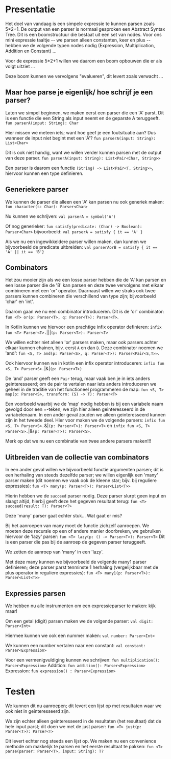 Presentatie
===========

Het doel van vandaag is een simpele expressie te kunnen parsen zoals 5*2+1. De output van een parser is normaal
gesproken een Abstract Syntax Tree. Dit is een boomstructuur die bestaat uit een set van nodes. Voor ons mini expressie
taaltje -- we parsen alleen constanten, keer en plus -- hebben we de volgende typen nodes nodig (Expression,
Multiplication, Addition en Constant) ...

Voor de expressie 5*2+1 willen we daarom een boom opbouwen die er als volgt uitziet ...

Deze boom kunnen we vervolgens "evalueren", dit levert zoals verwacht ...

## Maar hoe parse je eigenlijk/ hoe schrijf je een parser?
Laten we simpel beginnen, we maken eerst een parser die een 'A' parst. Dit is een functie die een String als input
neemt en de geparste A teruggeeft. `fun parserA(input: String): Char`

Hier missen we meteen iets; want hoe geef je een foutsituatie aan? Dus wanneer de input niet begint met een 'A'?
`fun parserA(input: String): List<Char>`

Dit is ook niet handig, want we willen verder kunnen parsen met de output van deze parser.
`fun parserA(input: String): List<Pair<Char, String>>`

Een parser is daarom een functie `(String) -> List<Pair<T, String>>`, hiervoor kunnen een type definieren.

## Generiekere parser
We kunnen de parser die alleen een 'A' kan parsen nu ook generiek maken: `fun character(s: Char): Parser<Char>`

Nu kunnen we schrijven: `val parserA = symbol('A')`

Of nog generieker: `fun satisfy(predicate: (Char) -> Boolean): Parser<Char>` bijvoorbeeld: 
`val parserA = satisfy { it == 'A' }`

Als we nu een ingewikkeldere parser willen maken, dan kunnen we bijvoorbeeld de predicate uitbreiden:
`val parserAorB = satisfy { it == 'A' || it == 'B'}`

## Combinators
Het zou mooier zijn als we een losse parser hebben die de 'A' kan parsen en een losse parser die de 'B' kan parsen en
deze twee vervolgens met elkaar combineren met een 'or' operator. Daarnaast willen we straks ook twee parsers kunnen
combineren die verschillend van type zijn; bijvoorbeeld 'char' en 'int'. 

Daarom gaan we nu een combinator introduceren. Dit is de 'or' combinator:
`fun <T> or(p: Parser<T>, q: Parser<T>): Parser<T>`.

In Kotlin kunnen we hiervoor een prachtige infix operator definieren:
`infix fun <T> Parser<T>.`|||`(p: Parser<T>): Parser<T>`

We willen echter niet alleen 'or' parsers maken, maar ook parsers achter elkaar kunnen chainen, bijv. eerst `A` en dan
`B`. Deze combinator noemen we 'and': `fun <S, T> and(p: Parser<S>, q: Parser<T>): Parser<Pair<S,T>>`.

Ook hiervoor kunnen we in kotlin een infix operator introduceren: `infix fun <S, T> Parser<S>.`|&|`(p: Parser<T>)`

De 'and' parser geeft een `Pair` terug, maar vaak ben je in iets anders geinteresseerd; om de pair te vertalen naar
iets anders introduceren we geheel in de traditie van het functioneel programmeren de map:
`fun <S, T> map(p: Parser<S>, transform: (S) -> T): Parser<T>`

Een voorbeeld waarbij we de 'map' nodig hebben is bij een variabele naam gevolgd door een =-teken; we zijn hier alleen
geinteresseerd in de variabelenaam. In een ander geval zouden we alleen geinteresseerd kunnen zijn in het tweede deel.
Hier voor maken we de volgende parsers: `infix fun <S, T> Parser<S>.`&|`(p: Parser<T>): Parser<T>` en
`infix fun <S, T> Parser<S>.`|&`(p: Parser<T>): Parser<S>`.

Merk op dat we nu een combinatie van twee andere parsers maken!!!

## Uitbreiden van de collectie van combinators
In een ander geval willen we bijvoorbeeld functie argumenten parsen; dit is een herhaling van steeds dezelfde parser;
we willen eigenlijk een 'many' parser maken (dit noemen we vaak ook de kleene star; bijv. bij reguliere expressies):
`fun <T> many(p: Parser<T>): Parser<List<T>>`

Hierin hebben we de `succeed` parser nodig. Deze parser slurpt geen input en slaagt altijd, hierbij geeft deze het
gegeven resultaat terug: `fun <T> succeed(result: T): Parser<T>`

Deze 'many' parser gaat echter stuk... Wat gaat er mis?

Bij het aanroepen van many moet de functie zichzelf aanroepen. We moeten deze recursie op een of andere manier
doorbreken, we gebruiken hiervoor de 'lazy' parser: `fun <T> lazy(p: () -> Parser<T>): Parser<T>` Dit is een parser die
pas bij de aanroep de gegeven parser teruggeeft.

We zetten de aanroep van 'many' in een 'lazy'.

Met deze many kunnen we bijvoorbeeld de volgende many1 parser definieren; deze parser parst tenminste 1 herhaling
(vergelijkbaar met de plus operator in reguliere expressies): `fun <T> many1(p: Parser<T>): Parser<List<T>>`

## Expressies parsen
We hebben nu alle instrumenten om een expressieparser te maken: kijk maar!

Om een getal (digit) parsen maken we de volgende parser: `val digit: Parser<Int>`

Hiermee kunnen we ook een nummer maken: `val number: Parser<Int>`

We kunnen een number vertalen naar een constant: `val constant: Parser<Expression>`

Voor een vermenigvuldiging kunnen we schrijven: `fun multiplication(): Parser<Expression>`
Addition: `fun addition(): Parser<Expression>`
Expression: `fun expression() : Parser<Expression>`

# Testen
We kunnen dit nu aanroepen; dit levert een lijst op met resultaten waar we ook niet in geinteresseerd zijn.

We zijn echter alleen geinteresseerd in de resultaten (het resultaat) dat de hele input parst; dit doen we met de just
parser: `fun <T> just(p: Parser<T>): Parser<T>`

Dit levert echter nog steeds een lijst op. We maken nu een convenience methode om makkelijk te parsen en het eerste
resultaat te pakken: `fun <T> parse(parser: Parser<T>, input: String): T?`
